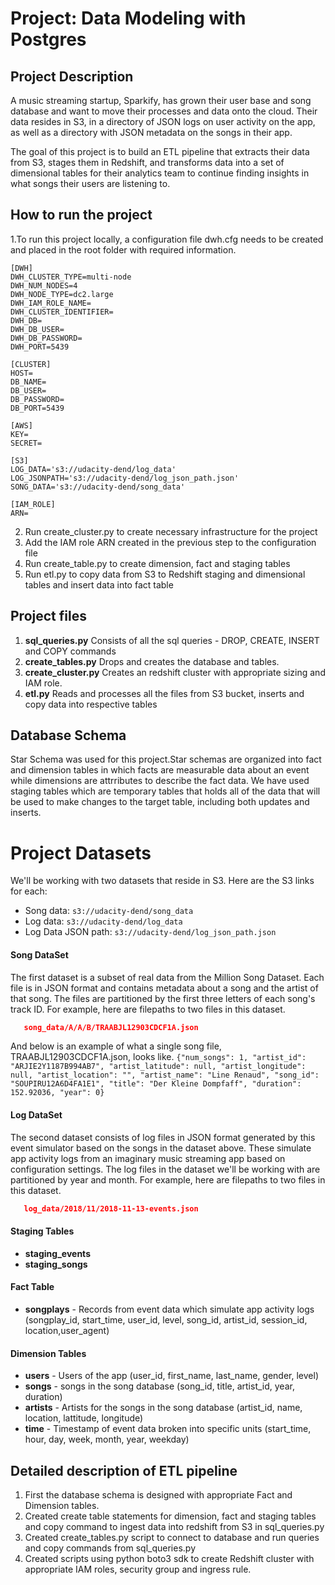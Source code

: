 # Project: Data Modeling with Postgres

## Project Description

A music streaming startup, Sparkify, has grown their user base and song database and want to move their processes and data onto the cloud. Their data resides in S3, in a directory of JSON logs on user activity on the app, as well as a directory with JSON metadata on the songs in their app.

The goal of this project is to build an ETL pipeline that extracts their data from S3, stages them in Redshift, and transforms data into a set of dimensional tables for their analytics team to continue finding insights in what songs their users are listening to.

## How to run the project

1.To run this project locally, a configuration file dwh.cfg needs to be created and placed in the root folder with required information.

```
[DWH]
DWH_CLUSTER_TYPE=multi-node
DWH_NUM_NODES=4
DWH_NODE_TYPE=dc2.large
DWH_IAM_ROLE_NAME=
DWH_CLUSTER_IDENTIFIER=
DWH_DB=
DWH_DB_USER=
DWH_DB_PASSWORD=
DWH_PORT=5439

[CLUSTER]
HOST=
DB_NAME=
DB_USER=
DB_PASSWORD=
DB_PORT=5439

[AWS]
KEY=
SECRET=

[S3]
LOG_DATA='s3://udacity-dend/log_data'
LOG_JSONPATH='s3://udacity-dend/log_json_path.json'
SONG_DATA='s3://udacity-dend/song_data'

[IAM_ROLE]
ARN=
```
2. Run create_cluster.py to create necessary infrastructure for the project
3. Add the IAM role ARN created in the previous step to the configuration file
4. Run create_table.py to create dimension, fact and staging tables
5. Run etl.py to copy data from S3 to Redshift staging and dimensional tables and insert data into fact table


## Project files

1. **sql_queries.py** Consists of all the sql queries - DROP, CREATE, INSERT and COPY commands
2. **create_tables.py** Drops and creates the database and tables.
3. **create_cluster.py** Creates an redshift cluster with appropriate sizing and IAM role.  
4. **etl.py** Reads and processes all the files from S3 bucket, inserts and copy data into respective tables

## Database Schema

Star Schema was used for this project.Star schemas are organized into fact and dimension tables in which facts are measurable data about an event while dimensions are attrributes to describe the fact data.
We have used staging tables which are temporary tables that holds all of the data that will be used to make changes to the target table, including both updates and inserts.

# Project Datasets

We'll be working with two datasets that reside in S3. Here are the S3 links for each:
- Song data: ```s3://udacity-dend/song_data```
- Log data: ```s3://udacity-dend/log_data```
- Log Data JSON path: ```s3://udacity-dend/log_json_path.json```

#### Song DataSet
The first dataset is a subset of real data from the Million Song Dataset. Each file is in JSON format and contains metadata about a song and the artist of that song. The files are partitioned by the first three letters of each song's track ID. For example, here are filepaths to two files in this dataset.
```song_data/A/B/C/TRABCEI128F424C983.json
   song_data/A/A/B/TRAABJL12903CDCF1A.json
```

And below is an example of what a single song file, TRAABJL12903CDCF1A.json, looks like.
```{"num_songs": 1, "artist_id": "ARJIE2Y1187B994AB7", "artist_latitude": null, "artist_longitude": null, "artist_location": "", "artist_name": "Line Renaud", "song_id": "SOUPIRU12A6D4FA1E1", "title": "Der Kleine Dompfaff", "duration": 152.92036, "year": 0}```

#### Log DataSet
The second dataset consists of log files in JSON format generated by this event simulator based on the songs in the dataset above. These simulate app activity logs from an imaginary music streaming app based on configuration settings.
The log files in the dataset we'll be working with are partitioned by year and month. For example, here are filepaths to two files in this dataset.
```log_data/2018/11/2018-11-12-events.json
   log_data/2018/11/2018-11-13-events.json
```

#### Staging Tables
- **staging_events**
- **staging_songs**

#### Fact Table
- **songplays** - Records from event data which simulate app activity logs (songplay_id, start_time, user_id, level, song_id, artist_id, session_id, location,user_agent)

#### Dimension Tables
- **users** - Users of the app (user_id, first_name, last_name, gender, level)
- **songs** - songs in the song database (song_id, title, artist_id, year, duration)
- **artists** - Artists for the songs in the song database (artist_id, name, location, lattitude, longitude)
- **time** - Timestamp of event data broken into specific units (start_time, hour, day, week, month, year, weekday)

## Detailed description of ETL pipeline

1. First the database schema is designed with appropriate Fact and Dimension tables.
2. Created create table statements for dimension, fact and staging tables and copy command to ingest data into redshift from S3 in sql_queries.py
3. Created create_tables.py script to connect to database and run queries and copy commands from sql_queries.py
4. Created scripts using python boto3 sdk to create Redshift cluster with appropriate IAM roles, security group and ingress rule.


